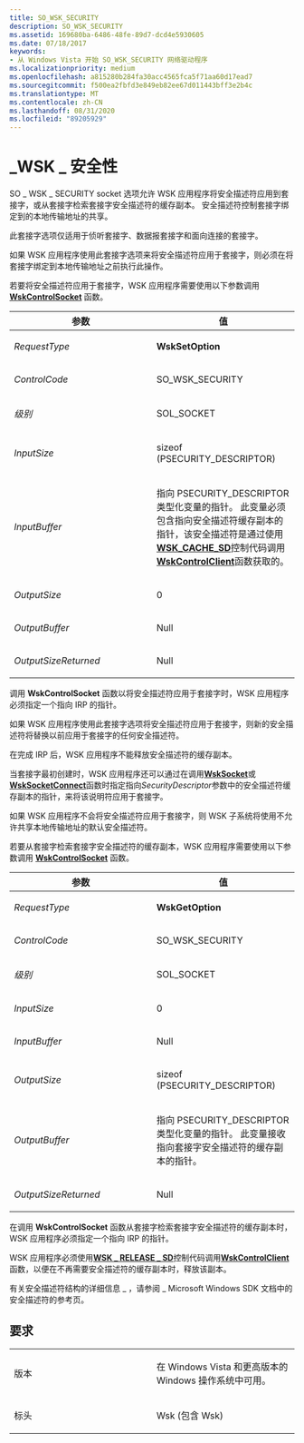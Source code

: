 ```yaml
---
title: SO_WSK_SECURITY
description: SO_WSK_SECURITY
ms.assetid: 169680ba-6486-48fe-89d7-dcd4e5930605
ms.date: 07/18/2017
keywords:
- 从 Windows Vista 开始 SO_WSK_SECURITY 网络驱动程序
ms.localizationpriority: medium
ms.openlocfilehash: a815280b284fa30acc4565fca5f71aa60d17ead7
ms.sourcegitcommit: f500ea2fbfd3e849eb82ee67d011443bff3e2b4c
ms.translationtype: MT
ms.contentlocale: zh-CN
ms.lasthandoff: 08/31/2020
ms.locfileid: "89205929"
---
```

# <a name="so_wsk_security"></a>\_WSK \_ 安全性


SO \_ WSK \_ SECURITY socket 选项允许 WSK 应用程序将安全描述符应用到套接字，或从套接字检索套接字安全描述符的缓存副本。 安全描述符控制套接字绑定到的本地传输地址的共享。

此套接字选项仅适用于侦听套接字、数据报套接字和面向连接的套接字。

如果 WSK 应用程序使用此套接字选项来将安全描述符应用于套接字，则必须在将套接字绑定到本地传输地址之前执行此操作。

若要将安全描述符应用于套接字，WSK 应用程序需要使用以下参数调用 [**WskControlSocket**](/windows-hardware/drivers/ddi/wsk/nc-wsk-pfn_wsk_control_socket) 函数。

<table>
<colgroup>
<col width="50%" />
<col width="50%" />
</colgroup>
<thead>
<tr class="header">
<th>参数</th>
<th>值</th>
</tr>
</thead>
<tbody>
<tr class="odd">
<td><p><em>RequestType</em></p></td>
<td><p><strong>WskSetOption</strong></p></td>
</tr>
<tr class="even">
<td><p><em>ControlCode</em></p></td>
<td><p>SO_WSK_SECURITY</p></td>
</tr>
<tr class="odd">
<td><p><em>级别</em></p></td>
<td><p>SOL_SOCKET</p></td>
</tr>
<tr class="even">
<td><p><em>InputSize</em></p></td>
<td><p>sizeof (PSECURITY_DESCRIPTOR) </p></td>
</tr>
<tr class="odd">
<td><p><em>InputBuffer</em></p></td>
<td><p>指向 PSECURITY_DESCRIPTOR 类型化变量的指针。 此变量必须包含指向安全描述符缓存副本的指针，该安全描述符是通过使用<a href="wsk-cache-sd.md" data-raw-source="[&lt;strong&gt;WSK_CACHE_SD&lt;/strong&gt;](wsk-cache-sd.md)"><strong>WSK_CACHE_SD</strong></a>控制代码调用<a href="https://docs.microsoft.com/windows-hardware/drivers/ddi/wsk/nc-wsk-pfn_wsk_control_client" data-raw-source="[&lt;strong&gt;WskControlClient&lt;/strong&gt;](/windows-hardware/drivers/ddi/wsk/nc-wsk-pfn_wsk_control_client)"><strong>WskControlClient</strong></a>函数获取的。</p></td>
</tr>
<tr class="even">
<td><p><em>OutputSize</em></p></td>
<td><p>0</p></td>
</tr>
<tr class="odd">
<td><p><em>OutputBuffer</em></p></td>
<td><p>Null</p></td>
</tr>
<tr class="even">
<td><p><em>OutputSizeReturned</em></p></td>
<td><p>Null</p></td>
</tr>
</tbody>
</table>

调用 **WskControlSocket** 函数以将安全描述符应用于套接字时，WSK 应用程序必须指定一个指向 IRP 的指针。

如果 WSK 应用程序使用此套接字选项将安全描述符应用于套接字，则新的安全描述符将替换以前应用于套接字的任何安全描述符。

在完成 IRP 后，WSK 应用程序不能释放安全描述符的缓存副本。

当套接字最初创建时，WSK 应用程序还可以通过在调用[**WskSocket**](/windows-hardware/drivers/ddi/wsk/nc-wsk-pfn_wsk_socket)或[**WskSocketConnect**](/windows-hardware/drivers/ddi/wsk/nc-wsk-pfn_wsk_socket_connect)函数时指定指向*SecurityDescriptor*参数中的安全描述符缓存副本的指针，来将该说明符应用于套接字。

如果 WSK 应用程序不会将安全描述符应用于套接字，则 WSK 子系统将使用不允许共享本地传输地址的默认安全描述符。

若要从套接字检索套接字安全描述符的缓存副本，WSK 应用程序需要使用以下参数调用 [**WskControlSocket**](/windows-hardware/drivers/ddi/wsk/nc-wsk-pfn_wsk_control_socket) 函数。

<table>
<colgroup>
<col width="50%" />
<col width="50%" />
</colgroup>
<thead>
<tr class="header">
<th>参数</th>
<th>值</th>
</tr>
</thead>
<tbody>
<tr class="odd">
<td><p><em>RequestType</em></p></td>
<td><p><strong>WskGetOption</strong></p></td>
</tr>
<tr class="even">
<td><p><em>ControlCode</em></p></td>
<td><p>SO_WSK_SECURITY</p></td>
</tr>
<tr class="odd">
<td><p><em>级别</em></p></td>
<td><p>SOL_SOCKET</p></td>
</tr>
<tr class="even">
<td><p><em>InputSize</em></p></td>
<td><p>0</p></td>
</tr>
<tr class="odd">
<td><p><em>InputBuffer</em></p></td>
<td><p>Null</p></td>
</tr>
<tr class="even">
<td><p><em>OutputSize</em></p></td>
<td><p>sizeof (PSECURITY_DESCRIPTOR) </p></td>
</tr>
<tr class="odd">
<td><p><em>OutputBuffer</em></p></td>
<td><p>指向 PSECURITY_DESCRIPTOR 类型化变量的指针。 此变量接收指向套接字安全描述符的缓存副本的指针。</p></td>
</tr>
<tr class="even">
<td><p><em>OutputSizeReturned</em></p></td>
<td><p>Null</p></td>
</tr>
</tbody>
</table>

在调用 **WskControlSocket** 函数从套接字检索套接字安全描述符的缓存副本时，WSK 应用程序必须指定一个指向 IRP 的指针。

WSK 应用程序必须使用[**WSK \_ RELEASE \_ SD**](wsk-release-sd.md)控制代码调用[**WskControlClient**](/windows-hardware/drivers/ddi/wsk/nc-wsk-pfn_wsk_control_client)函数，以便在不再需要安全描述符的缓存副本时，释放该副本。

有关安全描述符结构的详细信息 \_ ，请参阅 \_ Microsoft Windows SDK 文档中的安全描述符的参考页。

<a name="requirements"></a>要求
------------

<table>
<colgroup>
<col width="50%" />
<col width="50%" />
</colgroup>
<tbody>
<tr class="odd">
<td><p>版本</p></td>
<td><p>在 Windows Vista 和更高版本的 Windows 操作系统中可用。</p></td>
</tr>
<tr class="even">
<td><p>标头</p></td>
<td>Wsk (包含 Wsk) </td>
</tr>
</tbody>
</table>

 

